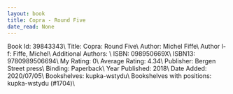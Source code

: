 ```yaml
---
layout: book
title: Copra - Round Five
date_read: None
---
```


Book Id: 39843343\ 
Title: Copra: Round Five\ 
Author: Michel Fiffe\ 
Author l-f: Fiffe, Michel\ 
Additional Authors: \ 
ISBN: 098950669X\ 
ISBN13: 9780989506694\ 
My Rating: 0\ 
Average Rating: 4.34\ 
Publisher: Bergen Street press\ 
Binding: Paperback\ 
Year Published: 2018\ 
Date Added: 2020/07/05\ 
Bookshelves: kupka-wstydu\ 
Bookshelves with positions: kupka-wstydu (#1704)\ 

